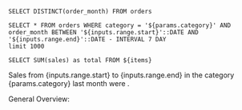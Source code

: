 ```dates
SELECT DISTINCT(order_month) FROM orders
```

```items
SELECT * FROM orders WHERE category = '${params.category}' AND order_month BETWEEN '${inputs.range.start}'::DATE AND '${inputs.range.end}'::DATE - INTERVAL 7 DAY
limit 1000
```

```total
SELECT SUM(sales) as total FROM ${items}
```

<DateRange name="range" data={dates} dates="order_month" />

Sales from {inputs.range.start} to {inputs.range.end} in the category {params.category} last month were <Value data={total} value="total" fmt="num0" />.

General Overview:

<DataTable data={items} />
